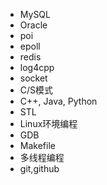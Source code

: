 
* MySQL
* Oracle
* poi
* epoll
* redis
* log4cpp
* socket
* C/S模式
* C++, Java, Python
* STL
* Linux环境编程
* GDB
* Makefile
* 多线程编程
* git,github
